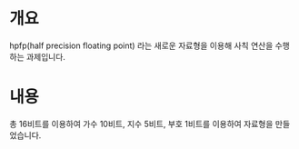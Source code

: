 # 개요
hpfp(half precision floating point) 라는 새로운 자료형을 이용해 사칙 연산을 수행하는 과제입니다.

# 내용
총 16비트를 이용하여 가수 10비트, 지수 5비트, 부호 1비트를 이용하여 자료형을 만들었습니다.
